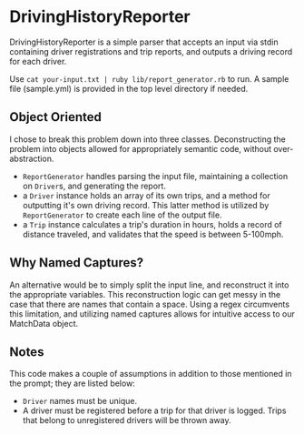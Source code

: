 # DrivingHistoryReporter

DrivingHistoryReporter is a simple parser that accepts an input via stdin containing driver registrations and trip reports, and outputs a driving record for each driver.

Use `cat your-input.txt | ruby lib/report_generator.rb` to run. A sample file (sample.yml) is provided in the top level directory if needed.

## Object Oriented
I chose to break this problem down into three classes. Deconstructing the problem into objects allowed for appropriately semantic code, without over-abstraction.  
* `ReportGenerator` handles parsing the input file, maintaining a collection on `Driver`s, and generating the report.
* a `Driver` instance holds an array of its own trips, and a method for outputting it's own driving record.  This latter method is utilized by `ReportGenerator` to create each line of the output file.
* a `Trip` instance calculates a trip's duration in hours, holds a record of distance traveled, and validates that the speed is between 5-100mph.  

## Why Named Captures?
An alternative would be to simply split the input line, and reconstruct it into the appropriate variables.  This reconstruction logic can get messy in the case that there are names that contain a space.  Using a regex circumvents this limitation, and utilizing named captures allows for intuitive access to our MatchData object.

## Notes
This code makes a couple of assumptions in addition to those mentioned in the prompt; they are listed below:
* `Driver` names must be unique.
* A driver must be registered before a trip for that driver is logged.  Trips that belong to unregistered drivers will be thrown away.
